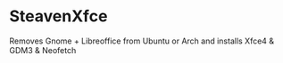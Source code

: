# SteavenXfce


Removes Gnome + Libreoffice from Ubuntu or Arch and installs Xfce4 & GDM3 & Neofetch
